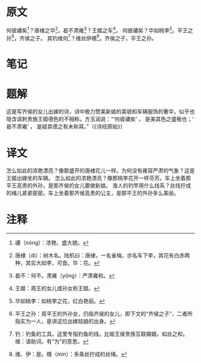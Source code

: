 # 原文
何彼禯矣[^1]？唐棣之华[^2]。曷不肃雍[^3]？王姬之车[^4]。
何彼禯矣？华如桃李[^5]。平王之孙[^6]，齐侯之子。
其钓维何[^7]？维丝伊缗[^8]。齐侯之子，平王之孙。
# 笔记

# 题解
这是写齐侯的女儿出嫁的诗，诗中极力赞美新娘的美貌和车辆服饰的奢华，似乎也隐含讽刺贵族王姬德色的不相称。方玉润说：“‘何彼禯矣’ ， 是美其色之盛极也；‘ 曷不肃雍’ ， 是疑其德之有未称耳。”（《诗经原始》）
# 译文
怎么如此的浓艳漂亮？像那盛开的唐棣花儿一样。为何没有雍容严肃的气象？这是王姬出嫁坐的车辆。
怎么如此的浓艳漂亮？像那桃李花开一样芬芳。车上坐着那平王高贵的外孙，是那齐侯的女儿要做新娘。
渔人的钓竿用什么线系？丝线拧成的绳儿紧紧密密。车上坐着那齐侯高贵的公主，是那平王的外孙多么美丽。
# 注释

[^1]: 禯（nóng）：浓艳、盛大貌。
[^2]: 唐棣（dì）：树木名。陆机曰：唐棣，一名雀梅，亦名车下李，其花有白赤两种，其实大如李，可食。华：花。
[^3]: 曷不：何不。肃雍（yōng）：严肃雍和。
[^4]: 王姬：周王的女儿或孙女称王姬。
[^5]: 华如桃李：如桃李之花，红白艳丽。
[^6]: 平王之孙：周平王的外孙女，仍指齐侯的女儿，即下文的“齐侯之子”，二者所指实为一人，是讲这位出嫁姑娘的出身。
[^7]: 钓：钓鱼的工具。这里专指钓鱼的线。比喻王侯贵族互联婚姻，如丝之和。维：语助词，有“为”的意思。
[^8]: 维、伊：是。缗（mín）：多条丝拧成的丝绳。